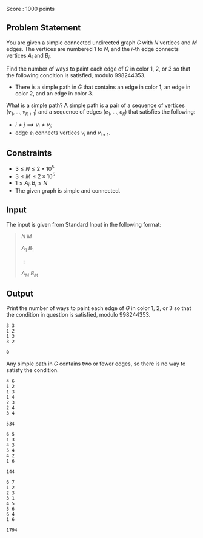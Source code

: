 Score : $1000$ points

## Problem Statement

You are given a simple connected undirected graph $G$ with $N$ vertices and $M$ edges. The vertices are numbered $1$ to $N$, and the $i$-th edge connects vertices $A_i$ and $B_i$.

Find the number of ways to paint each edge of $G$ in color $1$, $2$, or $3$ so that the following condition is satisfied, modulo $998244353$.

- There is a simple path in $G$ that contains an edge in color $1$, an edge in color $2$, and an edge in color $3$.

What is a simple path?
A simple path is a pair of a sequence of vertices $(v_1, \ldots, v_{k+1})$ and a sequence of edges $(e_1, \ldots, e_k)$ that satisfies the following:

- $i\neq j \implies v_i\neq v_j$;
- edge $e_i$ connects vertices $v_i$ and $v_{i+1}$.

## Constraints

- $3 \leq N\leq 2\times 10^5$
- $3 \leq M\leq 2\times 10^5$
- $1 \leq A_i, B_i \leq N$
- The given graph is simple and connected.

## Input

The input is given from Standard Input in the following format:

> $N$ $M$
> 
> $A_1$ $B_1$
> 
> $\vdots$
> 
> $A_M$ $B_M$

## Output

Print the number of ways to paint each edge of $G$ in color $1$, $2$, or $3$ so that the condition in question is satisfied, modulo $998244353$.

```input1
3 3
1 2
1 3
3 2
```

```output1
0
```

Any simple path in $G$ contains two or fewer edges, so there is no way to satisfy the condition.

```input2
4 6
1 2
1 3
1 4
2 3
2 4
3 4
```

```output2
534
```

```input3
6 5
1 3
4 3
5 4
4 2
1 6
```

```output3
144
```

```input4
6 7
1 2
2 3
3 1
4 5
5 6
6 4
1 6
```

```output4
1794
```